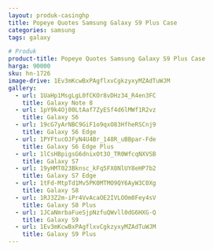 ```yaml
---
layout: produk-casinghp
title: Popeye Quotes Samsung Galaxy S9 Plus Case
categories: samsung
tags: galaxy

# Produk
product-title: Popeye Quotes Samsung Galaxy S9 Plus Case
harga: 90000
sku: hn-1726
image-drive: 1Ev3mKcwBxPAgflxvCgkzyxyMZAdTuWJM
gallery:
  - url: 1UaHp1MsgLgL0fCKOr8vDHz34_R4en3FC
    title: Galaxy Note 8
  - url: 1pY9k4Oj00LtAaf7ZyESf4d6lMWf1R2vz
    title: Galaxy S6
  - url: 19cG7yArNBC9GiF1o9qxO83HfheRSCnj9
    title: Galaxy S6 Edge
  - url: 1PYFtucOJFyN4U4Br_148R_uBBpar-Fde
    title: Galaxy S6 Edge Plus
  - url: 1lCsHBpigsG6dnixOt3O_TR0WfcqNXVSB
    title: Galaxy S7
  - url: 19yHMT023Bknsc_kFq5FX8NlUY8eHP7b2
    title: Galaxy S7 Edge
  - url: 1tFd-MtpTd1Mv5PK0MTMO9QY6AyW3C0Xg
    title: Galaxy S8
  - url: 1RJ3Z2m-iPr4VvAcaOE2IVLOOm0Fey4sV
    title: Galaxy S8 Plus
  - url: 1JCaNmrbaFueSjpNzfuQWvll0dG6HXG-Q
    title: Galaxy S9
  - url: 1Ev3mKcwBxPAgflxvCgkzyxyMZAdTuWJM
    title: Galaxy S9 Plus
---
```

